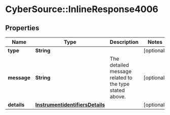 # CyberSource::InlineResponse4006

## Properties
Name | Type | Description | Notes
------------ | ------------- | ------------- | -------------
**type** | **String** |  | [optional] 
**message** | **String** | The detailed message related to the type stated above. | [optional] 
**details** | [**InstrumentidentifiersDetails**](InstrumentidentifiersDetails.md) |  | [optional] 


